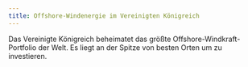 ```yaml
---
title: Offshore-Windenergie im Vereinigten Königreich
---
```


Das Vereinigte Königreich beheimatet das größte Offshore-Windkraft-Portfolio der Welt. Es liegt an der Spitze von besten Orten um zu investieren.
